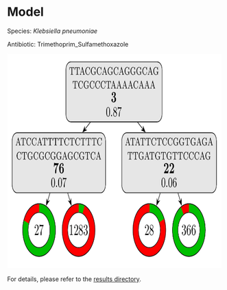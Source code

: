 
# Model

Species: *Klebsiella pneumoniae*

Antibiotic: Trimethoprim_Sulfamethoxazole

<img src="./model.png" width=500 height=500 />

For details, please refer to the [results directory](../../../../../results/cart_b/klebsiella%20pneumoniae/trimethoprim_sulfamethoxazole/repeat_9/).

